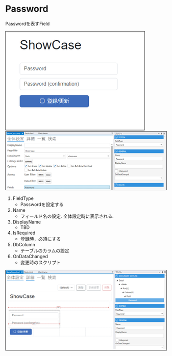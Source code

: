 # Password

Passwordを表すField

<img src="../../images/Password表示.png" alt="Password表示" title="Password表示" style="border: 1px solid;">

<img src="../../images/Password設定.png" alt="Password設定" title="Password設定" style="border: 1px solid;" >

1. FieldType
    - Passwordを設定する
2. Name
    - フィールド名の設定. 全体設定時に表示される.
3. DisplayName
    - TBD
4. IsRequired
    - 登録時，必須にする
5. DbColumn
    - テーブルのカラムの設定
6. OnDataChanged
    - 変更時のスクリプト

<img src="../../images/Password詳細.png" alt="Password詳細" title="Password詳細" style="border: 1px solid;">

